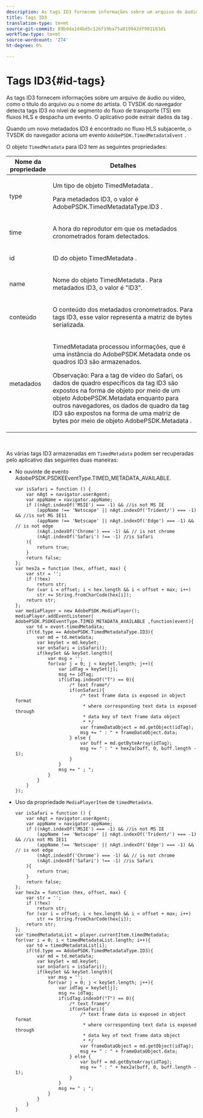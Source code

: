 ```yaml
---
description: As tags ID3 fornecem informações sobre um arquivo de áudio ou vídeo, como o título do arquivo ou o nome do artista. O TVSDK do navegador detecta tags ID3 no nível de segmento do fluxo de transporte (TS) em fluxos HLS e despacha um evento. O aplicativo pode extrair dados da tag .
title: Tags ID3
translation-type: tm+mt
source-git-commit: 89bdda1d4bd5c126f19ba75a819942df901183d1
workflow-type: tm+mt
source-wordcount: '274'
ht-degree: 0%

---
```



# Tags ID3{#id-tags}

As tags ID3 fornecem informações sobre um arquivo de áudio ou vídeo, como o título do arquivo ou o nome do artista. O TVSDK do navegador detecta tags ID3 no nível de segmento do fluxo de transporte (TS) em fluxos HLS e despacha um evento. O aplicativo pode extrair dados da tag .

Quando um novo metadados ID3 é encontrado no fluxo HLS subjacente, o TVSDK do navegador aciona um evento `AdobePSDK.TimedMetadataEvent` .

O objeto `TimedMetadata` para ID3 tem as seguintes propriedades:

<table id="table_6C61886187FB44B4B9821E4B00200018"> 
 <thead> 
  <tr> 
   <th colname="col1" class="entry"> Nome da propriedade </th> 
   <th colname="col2" class="entry"> Detalhes </th> 
  </tr> 
 </thead>
 <tbody> 
  <tr> 
   <td colname="col1"> <p> <span class="codeph"> type  </span> </p> </td> 
   <td colname="col2"> <p>Um tipo de objeto <span class="codeph"> TimedMetadata </span>. </p> <p>Para metadados ID3, o valor é <span class="codeph"> AdobePSDK.TimedMetadataType.ID3 </span>. </p> </td> 
  </tr> 
  <tr> 
   <td colname="col1"> <p> <span class="codeph"> time  </span> </p> </td> 
   <td colname="col2"> <p> A hora do reprodutor em que os metadados cronometrados foram detectados. </p> </td> 
  </tr> 
  <tr> 
   <td colname="col1"> <p> <span class="codeph"> id  </span> </p> </td> 
   <td colname="col2"> <p>ID do objeto <span class="codeph"> TimedMetadata </span>. </p> </td> 
  </tr> 
  <tr> 
   <td colname="col1"> <p> <span class="codeph"> name </span> </p> </td> 
   <td colname="col2"> <p>Nome do objeto <span class="codeph"> TimedMetadata </span>. Para metadados ID3, o valor é "ID3". </p> </td> 
  </tr> 
  <tr> 
   <td colname="col1"> <p> <span class="codeph"> conteúdo  </span> </p> </td> 
   <td colname="col2"> <p>O conteúdo dos metadados cronometrados. Para tags ID3, esse valor representa a matriz de bytes serializada. </p> </td> 
  </tr> 
  <tr> 
   <td colname="col1"> <p> <span class="codeph"> metadados  </span> </p> </td> 
   <td colname="col2"> <p> <span class="codeph"> TimedMetadata  </span> processou informações, que é uma instância do  <span class="codeph"> AdobePSDK.Metadata  </span> onde os quadros ID3 são armazenados. </p> <p> <p>Observação:  Para a tag <span class="codeph"> de vídeo </span> do Safari, os dados de quadro específicos da tag ID3 são expostos na forma de objeto por meio de um objeto <span class="codeph"> AdobePSDK.Metadata </span> enquanto para outros navegadores, os dados de quadro da tag ID3 são expostos na forma de uma matriz de bytes por meio de <span class="codeph"> objeto AdobePSDK.Metadata </span>. </p> </p> </td> 
  </tr> 
 </tbody> 
</table>

&#x200B;

As várias tags ID3 armazenadas em `TimedMetadata` podem ser recuperadas pelo aplicativo das seguintes duas maneiras:

* No ouvinte de evento AdobePSDK.PSDKEEventType.TIMED_METADATA_AVAILABLE.

   ```
   var isSafari = function () { 
       var nAgt = navigator.userAgent; 
       var appName = navigator.appName; 
       if ((nAgt.indexOf('MSIE') === -1) && //is not MS IE 
           (appName !== 'Netscape' || nAgt.indexOf('Trident/') === -1) && //is not MS IE11 
           (appName !== 'Netscape' || nAgt.indexOf('Edge') === -1) && // is not edge 
           (nAgt.indexOf('Chrome') === -1) && // is not chrome 
           (nAgt.indexOf('Safari') !== -1) //is Safari 
       ){ 
           return true; 
       } 
       return false; 
   }; 
   var hex2a = function (hex, offset, max) { 
       var str = ''; 
       if (!hex) 
           return str; 
       for (var i = offset; i < hex.length && i < offset + max; i++) 
           str += String.fromCharCode(hex[i]); 
       return str; 
   }; 
   var mediaPlayer = new AdobePSDK.MediaPlayer(); 
   mediaPlayer.addEventListener( AdobePSDK.PSDKEventType.TIMED_METADATA_AVAILABLE ,function(event){ 
       var td = event.timedMetadata; 
       if(td.type == AdobePSDK.TimedMetadataType.ID3){ 
           var md = td.metadata; 
           var keySet = md.keySet; 
           var onSafari = isSafari(); 
           if(keySet && keySet.length){ 
               var msg = ''; 
               for(var j = 0; j < keySet.length; j++){ 
                   var idTag = keySet[j]; 
                   msg += idTag; 
                   if(idTag.indexOf("T") == 0){ 
                       /* text frame*/ 
                       if(onSafari){ 
                           /* text frame data is exposed in object format 
                            * where corresponding text data is exposed through 
                            * data key of text frame data object 
                            * */ 
                           var frameDataObject = md.getObject(idTag); 
                           msg += " : " + frameDataObject.data; 
                       } else { 
                           var buff = md.getByteArray(idTag); 
                           msg += " : " + hex2a(buff, 0, buff.length - 1); 
                       } 
                   } 
                   msg += " ; "; 
               } 
           } 
       } 
   }); 
   ```

* Uso da propriedade `MediaPlayerItem` de `timedMetadata`.

   ```
   var isSafari = function () { 
       var nAgt = navigator.userAgent; 
       var appName = navigator.appName; 
       if ((nAgt.indexOf('MSIE') === -1) && //is not MS IE 
           (appName !== 'Netscape' || nAgt.indexOf('Trident/') === -1) && //is not MS IE11 
           (appName !== 'Netscape' || nAgt.indexOf('Edge') === -1) && // is not edge 
           (nAgt.indexOf('Chrome') === -1) && // is not chrome 
           (nAgt.indexOf('Safari') !== -1) //is Safari 
       ){ 
           return true; 
       } 
       return false; 
   }; 
   var hex2a = function (hex, offset, max) { 
       var str = ''; 
       if (!hex) 
           return str; 
       for (var i = offset; i < hex.length && i < offset + max; i++) 
           str += String.fromCharCode(hex[i]); 
       return str; 
   }; 
   var timedMetadataList = player.currentItem.timedMetadata; 
   for(var i = 0; i < timedMetadataList.length; i++){ 
       var td = timedMetadataList[i]; 
       if(td.type == AdobePSDK.TimedMetadataType.ID3){ 
           var md = td.metadata; 
           var keySet = md.keySet; 
           var onSafari = isSafari(); 
           if(keySet && keySet.length){ 
               var msg = ''; 
               for(var j = 0; j < keySet.length; j++){ 
                   var idTag = keySet[j]; 
                   msg += idTag; 
                   if(idTag.indexOf("T") == 0){ 
                       /* text frame*/ 
                       if(onSafari){ 
                           /* text frame data is exposed in object format 
                            * where corresponding text data is exposed through 
                            * data key of text frame data object 
                            * */ 
                           var frameDataObject = md.getObject(idTag); 
                           msg += " : " + frameDataObject.data; 
                       } else { 
                           var buff = md.getByteArray(idTag); 
                           msg += " : " + hex2a(buff, 0, buff.length - 1); 
                       } 
                   } 
                   msg += " ; "; 
               } 
           } 
       } 
   } 
   ```


